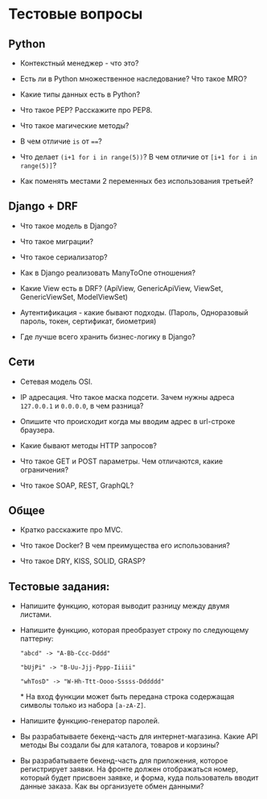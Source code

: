 # Тестовые вопросы

## Python

- Контекстный менеджер - что это? 

- Есть ли в Python множественное наследование? Что такое MRO? 

- Какие типы данных есть в Python? 

- Что такое PEP? Расскажите про PEP8.

- Что такое магические методы?

- В чем отличие `is` от `==`?

- Что делает `(i+1 for i in range(5))`? В чем отличие от `[i+1 for i in range(5)]`?

- Как поменять местами 2 переменных без использования третьей?


## Django + DRF

- Что такое модель в Django?

- Что такое миграции?

- Что такое сериализатор?

- Как в Django реализовать ManyToOne отношения? 

- Какие View есть в DRF? (ApiView, GenericApiView, ViewSet, GenericViewSet, ModelViewSet)

- Аутентификация - какие бывают подходы. (Пароль, Одноразовый пароль, токен, сертификат, биометрия)

- Где лучше всего хранить бизнес-логику в Django?



## Сети

- Сетевая модель OSI.

- IP адресация. Что такое маска подсети. Зачем нужны адреса `127.0.0.1` и `0.0.0.0`, в чем разница?

- Опишите что происходит когда мы вводим адрес в url-строке браузера.

- Какие бывают методы HTTP запросов?

- Что такое GET и POST параметры. Чем отличаются, какие ограничения?

- Что такое SOAP, REST, GraphQL?


## Общее

- Кратко расскажите про MVC.

- Что такое Docker? В чем преимущества его использования?

- Что такое DRY, KISS, SOLID, GRASP?


## Тестовые задания:

- Напишите функцию, которая выводит разницу между двумя листами.

- Напишите функцию, которая преобразует строку по следующему паттерну:

  `"abcd" -> "A-Bb-Ccc-Dddd"`

	`"bUjPi" -> "B-Uu-Jjj-Pppp-Iiiii"`

	`"whTosD" -> "W-Hh-Ttt-Oooo-Sssss-Dddddd"`

	\* На вход функции может быть передана строка содержащая символы только из набора `[a-zA-Z]`.

- Напишите функцию-генератор паролей.

- Вы разрабатываете бекенд-часть для интернет-магазина. Какие API методы Вы создали бы для каталога, товаров и корзины?

- Вы разрабатываете бекенд-часть для приложения, которое регистрирует заявки. На фронте должен отображаться номер, который будет присвоен заявке, и форма, куда пользователь вводит данные заказа. Как вы организуете обмен данными?
